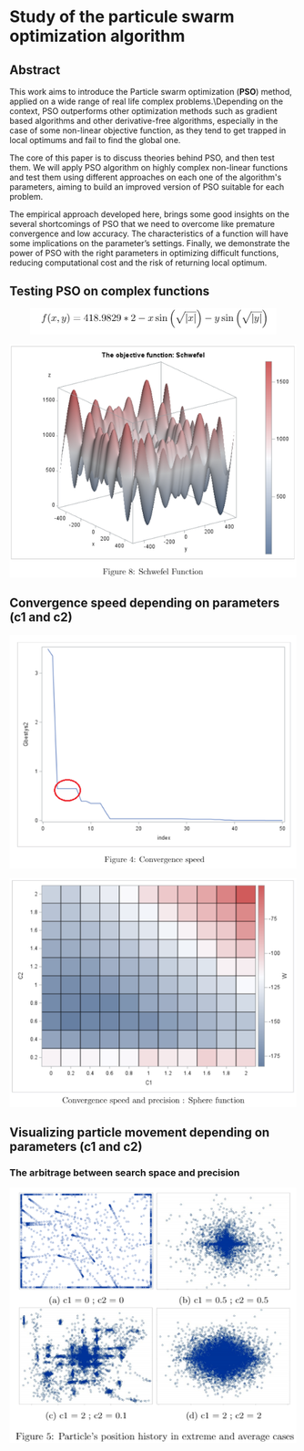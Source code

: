 # Study of the particule swarm optimization algorithm

## Abstract

This work aims to introduce the Particle swarm optimization (**PSO**) method, applied on a wide range of real life complex problems.\\Depending on the context, PSO outperforms other optimization methods such as gradient based algorithms and other derivative-free algorithms, especially in the case of some non-linear objective function, as they tend to get trapped in local optimums and fail to find the global one.

The core of this paper is to discuss theories behind PSO, and then test them. We will apply PSO algorithm on highly complex non-linear functions and test them using different approaches on each one of the algorithm's parameters, aiming to build an improved version of PSO suitable for each problem.

The empirical approach developed here, brings some good insights on the several shortcomings of PSO that we need to overcome like premature convergence and low accuracy. The characteristics of a function will have some implications on the parameter’s settings. Finally, we demonstrate the power of PSO with the right parameters in optimizing difficult functions, reducing computational cost and the risk of returning local optimum.

## Testing PSO on complex functions 
<p align="center">
  <img src="https://github.com/Mehdi2402/images/blob/main/pso_schwefel_function.PNG?raw=true" />
</p>
<p align="center">
  <img src="https://github.com/Mehdi2402/images/blob/main/pso_schwefel.PNG?raw=true" />
</p>

## Convergence speed depending on parameters (c1 and c2)
<p align="center">
  <img src="https://github.com/Mehdi2402/images/blob/main/pso_convergence_speed.PNG?raw=true" />
</p>

<p align="center">
  <img src="https://github.com/Mehdi2402/images/blob/main/pso_heatmap.png?raw=true" />
</p>

## Visualizing particle movement depending on parameters (c1 and c2)
### The arbitrage between search space and precision

<p align="center">
  <img src="https://github.com/Mehdi2402/images/blob/main/pso_viz_particules.PNG?raw=true" />
</p>
